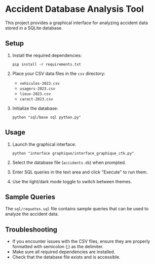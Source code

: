 # Accident Database Analysis Tool

This project provides a graphical interface for analyzing accident data stored in a SQLite database.

## Setup

1. Install the required dependencies:
   ```
   pip install -r requirements.txt
   ```

2. Place your CSV data files in the `csv` directory:
   - `vehicules-2023.csv`
   - `usagers-2023.csv`
   - `lieux-2023.csv`
   - `caract-2023.csv`

3. Initialize the database:
   ```
   python "sql/base sql python.py"
   ```

## Usage

1. Launch the graphical interface:
   ```
   python "interface graphique/interface_graphique_ctk.py"
   ```

2. Select the database file (`accidents.db`) when prompted.

3. Enter SQL queries in the text area and click "Execute" to run them.

4. Use the light/dark mode toggle to switch between themes.

## Sample Queries

The `sql/requetes.sql` file contains sample queries that can be used to analyze the accident data.

## Troubleshooting

- If you encounter issues with the CSV files, ensure they are properly formatted with semicolon (;) as the delimiter.
- Make sure all required dependencies are installed.
- Check that the database file exists and is accessible.
